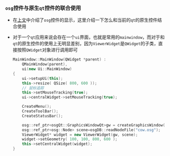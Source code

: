 ### `osg`控件与原生`qt`控件的联合使用

* 在[上文](./chapter1.md)中介绍了`osg`控件的显示，这里介绍一下怎么和当前的`qt`的原生控件结合使用

* 对于一个`qt`应用来说会存在一个`ui`界面，也就是常用的`mainwindow`，而对于和`qt`的原生控件的使用上无明显差别，因为`ViewerWidget`是`QWidget`的子类，直接按照`QWidget`对象进行调用即可

  ```c++
  MainWindow::MainWindow(QWidget *parent) :
      QMainWindow(parent),
      ui(new Ui::MainWindow)
  {
      ui->setupUi(this);
      this->resize( QSize( 800, 600 ));
      // 鼠标追踪
      this->setMouseTracking(true);
      ui->centralWidget->setMouseTracking(true);
  
      CreateMenu();
      CreateToolBar();
      CreateStatusBar();
  
      osg::ref_ptr<osgQt::GraphicsWindowQt>gw = createGraphicsWindow( 50, 50, 640, 480 );
      osg::ref_ptr<osg::Node> scene=osgDB::readNodeFile("cow.osg");
      ViewerWidget* widget = new ViewerWidget(gw, scene);
      widget->setGeometry( 100, 100, 800, 600 );
      this->setCentralWidget(widget);
  }
  ```

